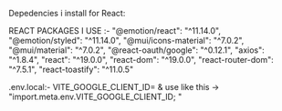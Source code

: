 Depedencies i install for React:

REACT PACKAGES I USE :-
   "@emotion/react": "^11.14.0",
    "@emotion/styled": "^11.14.0",
    "@mui/icons-material": "^7.0.2",
    "@mui/material": "^7.0.2",
    "@react-oauth/google": "^0.12.1",
    "axios": "^1.8.4",
    "react": "^19.0.0",
    "react-dom": "^19.0.0",
    "react-router-dom": "^7.5.1",
    "react-toastify": "^11.0.5"


.env.local:-
VITE_GOOGLE_CLIENT_ID=         & use like this ->    "import.meta.env.VITE_GOOGLE_CLIENT_ID; "